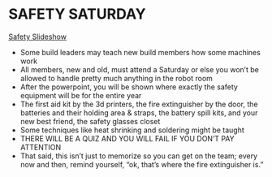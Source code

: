 # SAFETY SATURDAY

[Safety Slideshow](https://docs.google.com/presentation/d/1g8mlsb3K9MKYTZI6F9kqDqxrG8BJum4SRQQ2DSUbaLQ/edit?usp=sharing)

- Some build leaders may teach new build members how some machines work
- All members, new and old, must attend a Saturday or else you won’t be allowed to handle pretty much anything in the robot room
- After the powerpoint, you will be shown where exactly the safety equipment will be for the entire year 
- The first aid kit by the 3d printers, the fire extinguisher by the door, the batteries and their holding area & straps, the battery spill kits, and your new best friend, the safety glasses closet
- Some techniques like heat shrinking and soldering might be taught
- THERE WILL BE A QUIZ AND YOU WILL FAIL IF YOU DON’T PAY ATTENTION
- That said, this isn’t just to memorize so you can get on the team; every now and then, remind yourself, “ok, that’s where the fire extinguisher is.”